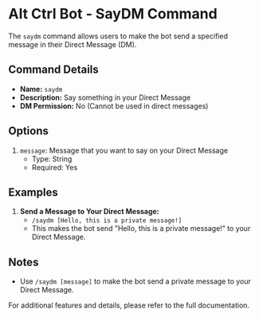 # Alt Ctrl Bot - SayDM Command

The `saydm` command allows users to make the bot send a specified message in their Direct Message (DM).

## Command Details

-   **Name:** `saydm`
-   **Description:** Say something in your Direct Message
-   **DM Permission:** No (Cannot be used in direct messages)

## Options

1. `message`: Message that you want to say on your Direct Message
    - Type: String
    - Required: Yes

## Examples

1. **Send a Message to Your Direct Message:**
    - `/saydm [Hello, this is a private message!]`
    - This makes the bot send "Hello, this is a private message!" to your Direct Message.

## Notes

-   Use `/saydm [message]` to make the bot send a private message to your Direct Message.

For additional features and details, please refer to the full documentation.
